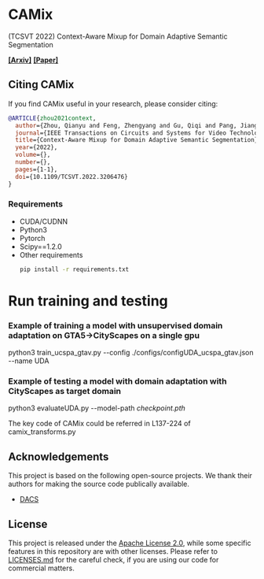# CAMix
(TCSVT 2022) Context-Aware Mixup for Domain Adaptive Semantic Segmentation

**[[Arxiv]](https://arxiv.org/pdf/2108.03557.pdf)**
**[[Paper]](https://ieeexplore.ieee.org/document/9889681/)**


## Citing CAMix
If you find CAMix useful in your research, please consider citing:
```bibtex
@ARTICLE{zhou2021context,
  author={Zhou, Qianyu and Feng, Zhengyang and Gu, Qiqi and Pang, Jiangmiao and Cheng, Guangliang and Lu, Xuequan and Shi, Jianping and Ma, Lizhuang},
  journal={IEEE Transactions on Circuits and Systems for Video Technology}, 
  title={Context-Aware Mixup for Domain Adaptive Semantic Segmentation}, 
  year={2022},
  volume={},
  number={},
  pages={1-1},
  doi={10.1109/TCSVT.2022.3206476}
}
```

### Requirements
*  CUDA/CUDNN 
*  Python3
*  Pytorch
*  Scipy==1.2.0
*  Other requirements
    ```bash
    pip install -r requirements.txt
    ```

# Run training and testing

### Example of training a model with unsupervised domain adaptation on GTA5->CityScapes on a single gpu

python3 train_ucspa_gtav.py --config ./configs/configUDA_ucspa_gtav.json --name UDA

### Example of testing a model with domain adaptation with CityScapes as target domain

python3 evaluateUDA.py --model-path *checkpoint.pth*


The key code of CAMix could be referred in L137-224 of camix_transforms.py

## Acknowledgements

This project is based on the following open-source projects. We thank their
authors for making the source code publically available.

* [DACS](https://github.com/vikolss/DACS)


## License

This project is released under the [Apache License 2.0](LICENSE), while some 
specific features in this repository are with other licenses. Please refer to 
[LICENSES.md](LICENSES.md) for the careful check, if you are using our code for 
commercial matters.
